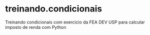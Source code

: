 # treinando.condicionais
Treinando condicionais com exercicio da FEA DEV USP para calcular imposto de renda com Python
